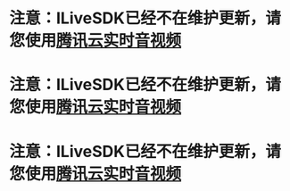 # 注意：ILiveSDK已经不在维护更新，请您使用[腾讯云实时音视频](https://cloud.tencent.com/document/product/647)

# 注意：ILiveSDK已经不在维护更新，请您使用[腾讯云实时音视频](https://cloud.tencent.com/document/product/647)

# 注意：ILiveSDK已经不在维护更新，请您使用[腾讯云实时音视频](https://cloud.tencent.com/document/product/647)
